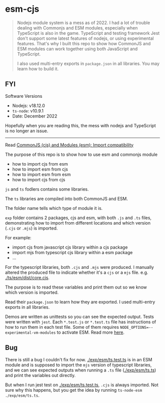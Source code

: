 # esm-cjs

> Nodejs module system is a mess as of 2022. I had a lot of trouble dealing with Commonjs and ESM modules, especially when TypeScript is also in the game.
> TypeScript and testing framework Jest don't support some latest features of nodejs, or using experimental features.
> That's why I built this repo to show how CommonJS and ESM modules can work together using both JavaScript and TypeScript.
>
> I also used multi-entry exports in `package.json` in all libraries. You may learn how to build it.

## FYI

Software Versions

- Nodejs: v18.12.0
- `ts-node`: v10.9.1
- Date: December 2022

Hopefully when you are reading this, the mess with nodejs and TypeScript is no longer an issue.

---

Read [CommonJS (cjs) and Modules (esm): Import compatibility](https://adamcoster.com/blog/commonjs-and-esm-importexport-compatibility-examples)

The purpose of this repo is to show how to use esm and commonjs module

- how to import cjs from esm
- how to import esm from cjs
- how to import esm from esm
- how to import cjs from cjs

`js` and `ts` fodlers contains some libraries.

The `ts` libraries are compiled into both CommonJS and ESM.

The folder name tells which type of module it is.

`exp` folder contains 2 packages, cjs and esm, with both `.js` and `.ts` files, demonstrating how to import from different locations and which version (`.cjs` or `.mjs`) is imported.

For example:

- import cjs from javascript cjs library within a cjs package
- import mjs from typescript cjs library within a esm package
- ...

For the typescript libraries, both `.cjs` and `.mjs` were produced. I manually altered the produced file to indicate whether it's a `cjs` or a `mjs` file. e.g. [./ts/esm/dist/core.cjs](./ts/esm/dist/core.cjs).

The purpose is to read these variables and print them out so we know which version is imported.

Read their `package.json` to learn how they are exported. I used multi-entry exports in all libraries.

Demos are written as unittests so you can see the expected output.
Tests were written with `jest`. Each `*.test.js` or `*.test.ts` file has instructions of how to run them in each test file.
Some of them requires `NODE_OPTIONS=--experimental-vm-modules` to activate ESM. Read more [here](https://jestjs.io/docs/ecmascript-modules).

## Bug

There is still a bug I couldn't fix for now. [./exp/esm/ts.test.ts](./exp/esm/ts.test.ts) is in an ESM module and is supposed to import the `mjs` version of typescript libraries, and we can see expected outputs when running a `.ts` file ([./exp/esm/ts.ts](./exp/esm/ts.ts)) and print the variables out directly.

But when I run jest test on [./exp/esm/ts.test.ts](./exp/esm/ts.test.ts), `.cjs` is always imported. Not sure why this happens, but you get the idea by running `ts-node-esm ./exp/esm/ts.ts`.

